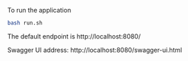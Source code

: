  
To run the application
```sh
bash run.sh
```
The default endpoint is http://localhost:8080/

Swagger UI address: http://localhost:8080/swagger-ui.html



